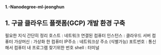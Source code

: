 #### 1.-Nanodegree-ml-jeonghun
## 1. 구글 클라우드 플랫폼(GCP) 개발 환경 구축
필요한 지식 간단히 정리
호스트 : 네트워크 연결된 컴퓨터
인스턴스 : 클라우드 서버 컴퓨터
가상머신 : 가상화 한 컴퓨터
IP주소 : 네트워크상 주소 (식별가능)
포트번호 : 통신해서 컴퓨터 내 프로그램 찾기위한 번호
shell : 터미널
